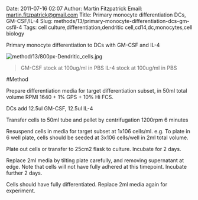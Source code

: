 Date: 2011-07-16 02:07
Author: Martin Fitzpatrick
Email: martin.fitzpatrick@gmail.com
Title: Primary monocyte differentiation DCs, GM-CSF/IL-4
Slug: methods/13/primary-monocyte-differentiation-dcs-gm-csfil-4
Tags: cell culture,differentiation,dendritic cell,cd14,dc,monocytes,cell biology

Primary monocyte differentiation to DCs with GM-CSF and IL-4


![method/13/800px-Dendritic_cells.jpg](/static/images/method/13/800px-Dendritic_cells.jpg)



>GM-CSF stock at 100ug/ml in PBS
>IL-4 stock at 100ug/ml in PBS




#Method

Prepare differentiation media for target differentiation subset, in 50ml total volume RPMI 1640 + 1% GPS + 10% Hi FCS. 

DCs add 12.5ul GM-CSF, 12.5ul IL-4



Transfer cells to 50ml tube and pellet by centrifugation 1200rpm 6 minutes



Resuspend cells in media for target subset at 1x106 cells/ml. e.g. To plate in 6 well plate, cells should be seeded at 3x106 cells/well in 2ml total volume.



Plate out cells or transfer to 25cm2 flask to culture. Incubate for 2 days.



Replace 2ml media by tilting plate carefully, and removing supernatant at edge. Note that cells will not have fully adhered at this timepoint. Incubate further 2 days.



Cells should have fully differentiated. Replace 2ml media again for experiment.





